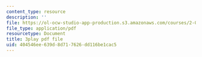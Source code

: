 ```yaml
---
content_type: resource
description: ''
file: https://ol-ocw-studio-app-production.s3.amazonaws.com/courses/2-003sc-engineering-dynamics-fall-2011/404546ee639d8d717626dd116be1cac5_wzEqF_UQkks.pdf
file_type: application/pdf
resourcetype: Document
title: 3play pdf file
uid: 404546ee-639d-8d71-7626-dd116be1cac5
---
```

